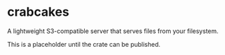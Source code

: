 # crabcakes

A lightweight S3-compatible server that serves files from your filesystem.

This is a placeholder until the crate can be published.
